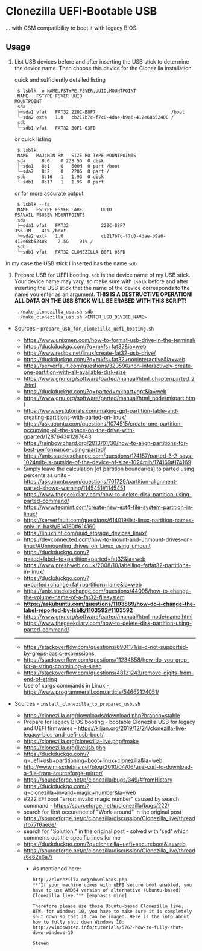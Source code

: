 # Clonezilla UEFI-Bootable USB

... with CSM compatibility to boot it with legacy BIOS.

## Usage

1. List USB devices before and after inserting the USB stick to determine the device name. Then choose this device for the Clonezilla installation.

      quick and sufficiently detailed listing

        $ lsblk -o NAME,FSTYPE,FSVER,UUID,MOUNTPOINT
        NAME   FSTYPE FSVER UUID                                 MOUNTPOINT
        sda                                                      
        ├─sda1 vfat   FAT32 220C-B8F7                            /boot
        └─sda2 ext4   1.0   cb217b7c-f7c0-4dae-b9a6-412e68b52408 /
        sdb                                                      
        └─sdb1 vfat   FAT32 B0F1-03FD                            


      or quick listing

        $ lsblk
        NAME   MAJ:MIN RM   SIZE RO TYPE MOUNTPOINTS
        sda      8:0    0 238.5G  0 disk 
        ├─sda1   8:1    0   600M  0 part /boot
        └─sda2   8:2    0   220G  0 part /
        sdb      8:16   1   1.9G  0 disk 
        └─sdb1   8:17   1   1.9G  0 part

      or for more accurate output

        $ lsblk --fs
        NAME   FSTYPE FSVER LABEL      UUID                                 FSAVAIL FSUSE% MOUNTPOINTS
        sda                                                                                
        ├─sda1 vfat   FAT32            220C-B8F7                             356.3M    41% /boot
        └─sda2 ext4   1.0              cb217b7c-f7c0-4dae-b9a6-412e68b52408    7.5G    91% /
        sdb                                                                                
        └─sdb1 vfat   FAT32 CLONEZILLA B0F1-03FD

  In my case the USB stick I inserted has the name `sdb`

1. Prepare USB for UEFI booting. `sdb` is the device name of my USB stick. Your device name may vary, so make sure with `lsblk` before and after inserting the USB stick that the name of the device corresponds to the name you enter as an argument. **THIS IS A DESTRUCTIVE OPERATION! ALL DATA ON THE USB STICK WILL BE ERASED WITH THIS SCRIPT!**

        ./make_clonezilla_usb.sh sdb
        ./make_clonezilla_usb.sh <ENTER_USB_DEVICE_NAME>

- Sources - `prepare_usb_for_clonezilla_uefi_booting.sh`
  - https://www.unixmen.com/how-to-format-usb-drive-in-the-terminal/
  - https://duckduckgo.com/?q=mkfs+fat32&ia=web
  - https://www.redips.net/linux/create-fat32-usb-drive/
  - https://duckduckgo.com/?q=mkfs+fat32+noninteractive&ia=web
  - https://serverfault.com/questions/320590/non-interactively-create-one-partition-with-all-available-disk-size
  - https://www.gnu.org/software/parted/manual/html_chapter/parted_2.html
  - https://duckduckgo.com/?q=parted+mkpart+gpt&ia=web
  - https://www.gnu.org/software/parted/manual/html_node/mkpart.html
  - https://www.systutorials.com/making-gpt-partition-table-and-creating-partitions-with-parted-on-linux/
  - https://askubuntu.com/questions/1074515/create-one-partition-occupying-all-the-space-on-the-drive-with-gparted/1287643#1287643
  - https://rainbow.chard.org/2013/01/30/how-to-align-partitions-for-best-performance-using-parted/
  - https://unix.stackexchange.com/questions/174157/parted-3-2-says-1024mib-is-outside-of-the-device-of-size-1024mib/174169#174169
  - Simply leave the calculation [of partition boundaries] to parted using percents as units - https://askubuntu.com/questions/701729/partition-alignment-parted-shows-warning/1145451#1145451
  - https://www.thegeekdiary.com/how-to-delete-disk-partition-using-parted-command/
  - https://www.tecmint.com/create-new-ext4-file-system-partition-in-linux/
  - https://serverfault.com/questions/614019/list-linux-partition-names-only-in-bash/614160#614160
  - https://linuxhint.com/uuid_storage_devices_linux/
  - https://devconnected.com/how-to-mount-and-unmount-drives-on-linux/#Unmounting_drives_on_Linux_using_umount
  - https://duckduckgo.com/?q=add+label+to+partition+parted+fat32&ia=web
  - https://www.preshweb.co.uk/2008/10/labelling-fatfat32-partitions-in-linux/
  - https://duckduckgo.com/?q=parted+change+fat+partition+name&ia=web
  - https://unix.stackexchange.com/questions/44095/how-to-change-the-volume-name-of-a-fat32-filesystem
  - **https://askubuntu.com/questions/1103569/how-do-i-change-the-label-reported-by-lsblk/1103592#1103592**
  - https://www.gnu.org/software/parted/manual/html_node/name.html
  - https://www.thegeekdiary.com/how-to-delete-disk-partition-using-parted-command/
  - ---
  - https://stackoverflow.com/questions/6901171/is-d-not-supported-by-greps-basic-expressions
  - https://stackoverflow.com/questions/11234858/how-do-you-grep-for-a-string-containing-a-slash
  - https://stackoverflow.com/questions/48131243/remove-digits-from-end-of-string
  - Use of xargs commands in Linux - https://www.programmerall.com/article/54662124051/


- Sources - `install_clonezilla_to_prepared_usb.sh`
  - https://clonezilla.org/downloads/download.php?branch=stable
  - Prepare for legacy BIOS booting - bootable Clonezilla USB for legacy and UEFI firmwares - https://kiljan.org/2019/12/24/clonezilla-live-legacy-bios-and-uefi-usb-boot/
  - https://clonezilla.org/clonezilla-live.php#make
  - https://clonezilla.org/liveusb.php
  - https://duckduckgo.com/?q=uefi+usb+partitioning+boot+linux+clonezilla&ia=web
  - http://www.miscdebris.net/blog/2010/04/06/use-curl-to-download-a-file-from-sourceforge-mirror/
  - https://sourceforge.net/p/clonezilla/bugs/349/#fromHistory
  - https://duckduckgo.com/?q=clonezilla+invalid+magic+number&ia=web
  - #222 EFI boot "error: invalid magic number" caused by search command - https://sourceforge.net/p/clonezilla/bugs/222/
  - search for first occurence of "Work-around" in the original post
  - https://sourceforge.net/p/clonezilla/discussion/Clonezilla_live/thread/fb77f6ae6e/
  - search for "Solution:" in the original post - solved with 'sed' which comments out the specific lines for me
  - https://duckduckgo.com/?q=clonezilla+uefi+secureboot&ia=web
  - https://sourceforge.net/p/clonezilla/discussion/Clonezilla_live/thread/6e62e6a7/
    - As mentioned here:

          http://clonezilla.org/downloads.php
          **"If your machine comes with uEFI secure boot enabled, you have to use AMD64 version of alternative (Ubuntu-based) Clonezilla live."** [emphasis mine]

          Therefore please use those Ubuntu-based Clonezilla live.
          BTW, for Windows 10, you have to make sure it is completely shut down so that it can be imaged. Here is the info about how to fully shut down Windows 10:
          http://windowsten.info/tutorials/5767-how-to-fully-shut-down-windows-10

          Steven